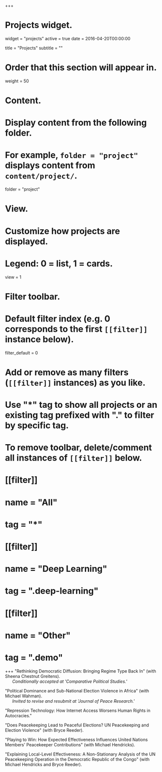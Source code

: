 +++
# Projects widget.
widget = "projects"
active = true
date = 2016-04-20T00:00:00

title = "Projects"
subtitle = ""

# Order that this section will appear in.
weight = 50

# Content.
# Display content from the following folder.
# For example, `folder = "project"` displays content from `content/project/`.
folder = "project"

# View.
# Customize how projects are displayed.
# Legend: 0 = list, 1 = cards.
view = 1

# Filter toolbar.

# Default filter index (e.g. 0 corresponds to the first `[[filter]]` instance below).
filter_default = 0

# Add or remove as many filters (`[[filter]]` instances) as you like.
# Use "*" tag to show all projects or an existing tag prefixed with "." to filter by specific tag.
# To remove toolbar, delete/comment all instances of `[[filter]]` below.
# [[filter]]
#   name = "All"
#   tag = "*"
#  
# [[filter]]
#   name = "Deep Learning"
#   tag = ".deep-learning"
#
# [[filter]]
#   name = "Other"
#   tag = ".demo"

+++
"Rethinking Democratic Diffusion: Bringing Regime Type Back In" (with Sheena Chestnut Greitens).  
&nbsp;&nbsp;&nbsp;&nbsp;&nbsp;&nbsp;*Conditionally accepted at 'Comparative Political Studies.'*

"Political Dominance and Sub-National Election Violence in Africa" (with Michael Wahman).  
&nbsp;&nbsp;&nbsp;&nbsp;&nbsp;&nbsp;*Invited to revise and resubmit at 'Journal of Peace Research.'*

"Repression Technology: How Internet Access Worsens Human Rights in Autocracies."

"Does Peacekeeping Lead to Peaceful Elections? UN Peacekeeping and Election Violence" (with Bryce Reeder).

"Playing to Win: How Expected Effectiveness Influences United Nations Members' Peacekeeper Contributions" (with Michael Hendricks).

"Explaining Local-Level Effectiveness: A Non-Stationary Analysis of the UN Peacekeeping Operation in the Democratic Republic of the Congo" (with Michael Hendricks and Bryce Reeder).
